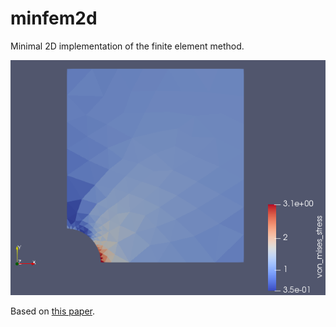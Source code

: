 # minfem2d

Minimal 2D implementation of the finite element method.

![demo](demo.png)

Based on [this paper](https://habr.com/ru/post/271723/).
